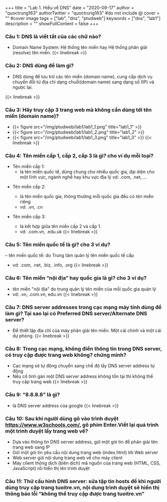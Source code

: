 +++
title = "Lab 1. Hiểu về DNS"
date = "2020-09-17"
author = "quoctrung163"
authorTwitter = "quoctrung163" #do not include @
cover = "" #cover image
tags = ["lab", "dns", "ptudweb"]
keywords = ["dns", "lab1"]
description = ""
showFullContent = false
+++

### Câu 1: DNS là viết tắt của các chữ nào?
* Domain Name System: Hệ thống tên miền hay Hệ thống phân giải (resolve) tên miền.
  {{< linebreak >}}

### Câu 2: DNS dùng để làm gì?
* DNS dùng để lưu trữ các tên miền (domain name), cung cấp dịch vụ chuyển đổi từ địa chỉ dạng chuỗi(domain name) sang dạng số (IP) và ngược lại.

{{< linebreak >}}

### Câu 3: Hãy truy cập 3 trang web mà không cần dùng tới tên miền (domain name)?
  * {{< figure src="/img/ptudweb/lab1/lab1_1.png" title="lab1_1" >}}
  * {{< figure src="/img/ptudweb/lab1/lab1_2.png" title="lab1_2" >}}
  * {{< figure src="/img/ptudweb/lab1/lab1_3.png" title="lab1_3" >}}
{{< linebreak >}}

### Câu 4: Tên miền cấp 1, cấp 2, cấp 3 là gì? cho ví dụ mỗi loại?
  * Tên miền cấp 1: 
    - là tên miền quốc tế, dùng chung cho nhiều quốc gia, đại diện cho một lĩnh vực, ngành nghề hay khu vực địa lý
  vd: .com, .net, ...

- Tên miền cấp 2:
  - là tên miền quốc gia, thông thường mỗi quốc gia đều có tên miền riêng
  - vd: .vn, .cn

- Tên miền cấp 3:
  - là kết hợp giữa tên miền cấp 2 và cấp 1.
  - vd: .com.vn, .edu.uk
{{< linebreak >}}

### Câu 5: Tên miền quốc tế là gì? cho 3 ví dụ?
– tên miền quốc tế: do Trung tâm quản lý tên miền quốc tế cấp
- vd: .com, .net, .biz, .info, .org
{{< linebreak >}}

### Câu 6: Tên miền “nội địa” hay quốc gia là gì? cho 3 ví dụ?
- tên miền "nội địa" do trung quản lý tên miền của mỗi quốc gia quản lý
- vd: .vn, .com.vn, edu.vn
{{< linebreak >}}

### Câu 7: DNS server addresses trong cạc mạng máy tính dùng để làm gì? Tại sao lại có Preferred DNS server/Alternate DNS server?
- Để thiết lập địa chỉ của máy phân giải tên miền. Một  cái chính và một cái dự phòng.
{{< linebreak >}}

### Câu 8: Trong cạc mạng, không điền thông tin trong DNS server, có truy cập được trang web không? chứng minh?
- Cạc mạng sẽ tự động chuyển sang chế độ lấy DNS server address tự động
- Nếu cố tình gán một DNS server address không tồn tại thì không thể truy cập trang web
{{< linebreak >}}

### Câu 9: “8.8.8.8” là gì?
- là DNS server address của google
{{< linebreak >}}

### Câu 10: Sau khi người dùng gõ vào trình duyệt https://www.w3schools.com/, gõ phím Enter.Viết lại quá trình một trình duyệt lấy trang web về?
- Dựa vào thông tin DNS server address, gửi một gói tin để phân giải tên trang web sang IP
- Gửi một gói tin yêu cầu nội dung trang web (index.html) tới Web server
- Web server gửi nội dung trang web về cho máy client
- Máy client thông dịch (biên dịch) mã nguồn của trang web (HTML, CSS, JavaScript) rồi hiển thị lên trình duyệt

### Câu 11: Thử cấu hình DNS server: sửa tập tin hosts để khi người dùng truy cập trang tuoitre.vn, nội dung trình duyệt sẽ hiển thị thông báo lỗi “không thể truy cập được trang tuoitre.vn”